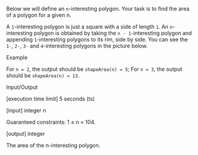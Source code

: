 Below we will define an `n`-interesting polygon. Your task is to find the area of a polygon for a given n.

A `1`-interesting polygon is just a square with a side of length `1`. An `n`-interesting polygon is obtained by taking the `n - 1`-interesting polygon and appending `1`-interesting polygons to its rim, side by side. You can see the `1-`, `2-`, `3-` and `4`-interesting polygons in the picture below.



Example

For `n = 2`, the output should be
`shapeArea(n) = 5`;
For `n = 3`, the output should be
`shapeArea(n) = 13`.

Input/Output

[execution time limit] 5 seconds (ts)

[input] integer n

Guaranteed constraints:
1 ≤ n < 104.

[output] integer

The area of the n-interesting polygon.

